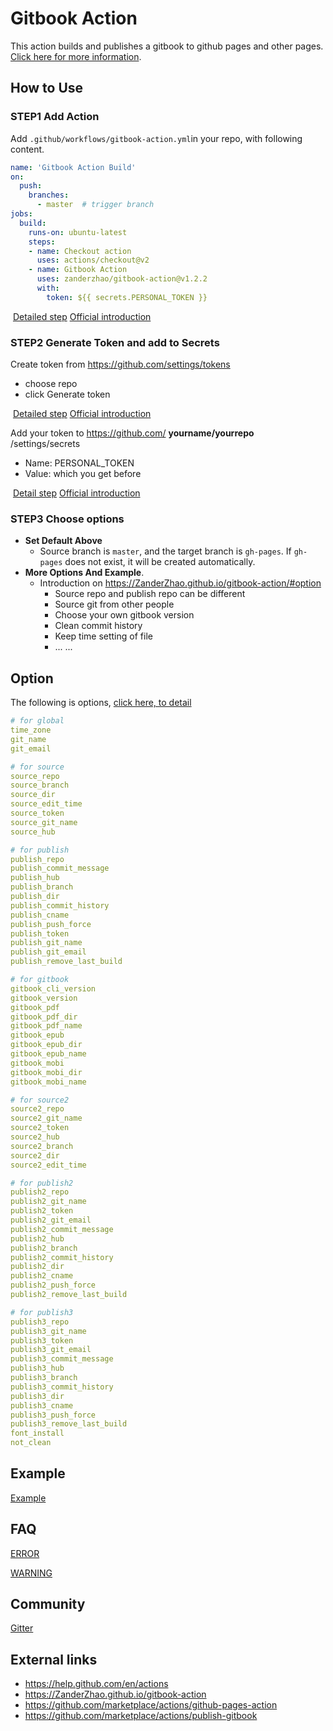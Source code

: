 # Gitbook Action

This action builds and publishes a gitbook to github pages and other pages. [Click here for more information](https://ZanderZhao.github.io/gitbook-action). 

## How to Use

### **STEP1** Add Action

 Add `.github/workflows/gitbook-action.yml`in your repo, with  following content.

```yml
name: 'Gitbook Action Build'
on:
  push:
    branches:
      - master  # trigger branch
jobs:
  build:
    runs-on: ubuntu-latest
    steps:
    - name: Checkout action
      uses: actions/checkout@v2
    - name: Gitbook Action
      uses: zanderzhao/gitbook-action@v1.2.2
      with:
        token: ${{ secrets.PERSONAL_TOKEN }}
```

​    [Detailed step](https://zanderzhao.github.io/gitbook-action/how-to-use.html#addaction)    [Official introduction](https://help.github.com/cn/actions/getting-started-with-github-actions/starting-with-preconfigured-workflow-templates)

### **STEP2**  Generate Token and add to Secrets

Create token from https://github.com/settings/tokens

+ choose repo
+ click Generate token

​       [Detailed step](https://zanderzhao.github.io/gitbook-action/how-to-use.html#createtoken)    [Official introduction](https://help.github.com/en/github/authenticating-to-github/creating-a-personal-access-token-for-the-command-line#creating-a-token)

Add your token to https://github.com/ **yourname/yourrepo** /settings/secrets

+ Name: PERSONAL_TOKEN
+ Value: which you get before

​       [Detail step](https://zanderzhao.github.io/gitbook-action/how-to-use.html#addtoken)    [Official introduction](https://help.github.com/en/actions/automating-your-workflow-with-github-actions/creating-and-using-encrypted-secrets#creating-encrypted-secrets)


### **STEP3** Choose options

+ **Set Default Above** 
  + Source branch is `master`, and the target branch is `gh-pages`. If `gh-pages` does not exist, it will be created automatically.
+ **More Options And Example**.
  + Introduction  on  <https://ZanderZhao.github.io/gitbook-action/#option>
    + Source repo and publish repo can be different
    + Source git from other people
    + Choose your own gitbook version
    + Clean commit history
    + Keep time setting of file
    + ... ...

## Option

The following is options, [click here, to detail](https://ZanderZhao.github.io/gitbook-action/#option)

```yml
# for global
time_zone
git_name
git_email

# for source
source_repo
source_branch
source_dir
source_edit_time
source_token
source_git_name
source_hub

# for publish
publish_repo
publish_commit_message
publish_hub
publish_branch
publish_dir
publish_commit_history
publish_cname
publish_push_force
publish_token
publish_git_name
publish_git_email
publish_remove_last_build

# for gitbook
gitbook_cli_version
gitbook_version
gitbook_pdf
gitbook_pdf_dir
gitbook_pdf_name
gitbook_epub
gitbook_epub_dir
gitbook_epub_name
gitbook_mobi
gitbook_mobi_dir
gitbook_mobi_name

# for source2
source2_repo
source2_git_name
source2_token
source2_hub
source2_branch
source2_dir
source2_edit_time

# for publish2
publish2_repo
publish2_git_name
publish2_token
publish2_git_email
publish2_commit_message
publish2_hub
publish2_branch
publish2_commit_history
publish2_dir
publish2_cname
publish2_push_force
publish2_remove_last_build

# for publish3
publish3_repo
publish3_git_name
publish3_token
publish3_git_email
publish3_commit_message
publish3_hub
publish3_branch
publish3_commit_history
publish3_dir
publish3_cname
publish3_push_force
publish3_remove_last_build
font_install
not_clean
```



## Example

[Example](https://ZanderZhao.github.io/gitbook-action/#example)



## FAQ

[ERROR](https://zanderzhao.github.io/error.html)

[WARNING](https://zanderzhao.github.io/warning.html)



## Community

[Gitter](https://gitter.im/Gitbook-Action/community)



## External links

+ <https://help.github.com/en/actions>
+ <https://ZanderZhao.github.io/gitbook-action>
+ <https://github.com/marketplace/actions/github-pages-action>
+ <https://github.com/marketplace/actions/publish-gitbook>